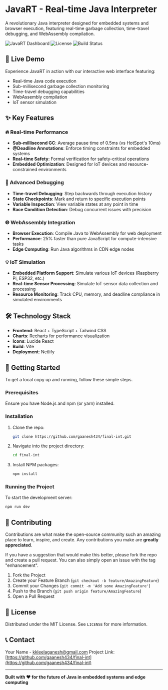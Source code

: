 # JavaRT - Real-time Java Interpreter

A revolutionary Java interpreter designed for embedded systems and browser execution, featuring real-time garbage collection, time-travel debugging, and WebAssembly compilation.

![JavaRT Dashboard](https://img.shields.io/badge/JavaRT-Real--time%20Interpreter-blue)
![License](https://img.shields.io/badge/license-MIT-green)
![Build Status](https://img.shields.io/badge/build-passing-brightgreen)

## 🚀 Live Demo

Experience JavaRT in action with our interactive web interface featuring:
- Real-time Java code execution
- Sub-millisecond garbage collection monitoring
- Time-travel debugging capabilities
- WebAssembly compilation
- IoT sensor simulation

## ✨ Key Features

### 🔥 Real-time Performance
- **Sub-millisecond GC**: Average pause time of 0.5ms (vs HotSpot's 10ms)
- **@Deadline Annotations**: Enforce timing constraints for embedded systems
- **Real-time Safety**: Formal verification for safety-critical operations
- **Embedded Optimization**: Designed for IoT devices and resource-constrained environments

### 🐛 Advanced Debugging
- **Time-travel Debugging**: Step backwards through execution history
- **State Checkpoints**: Mark and return to specific execution points
- **Variable Inspection**: View variable states at any point in time
- **Race Condition Detection**: Debug concurrent issues with precision

### 🌐 WebAssembly Integration
- **Browser Execution**: Compile Java to WebAssembly for web deployment
- **Performance**: 25% faster than pure JavaScript for compute-intensive tasks
- **Edge Computing**: Run Java algorithms in CDN edge nodes

### 💡 IoT Simulation
- **Embedded Platform Support**: Simulate various IoT devices (Raspberry Pi, ESP32, etc.)
- **Real-time Sensor Processing**: Simulate IoT sensor data collection and processing
- **Resource Monitoring**: Track CPU, memory, and deadline compliance in simulated environments

## 🛠️ Technology Stack

- **Frontend**: React + TypeScript + Tailwind CSS
- **Charts**: Recharts for performance visualization
- **Icons**: Lucide React
- **Build**: Vite
- **Deployment**: Netlify

## 🚀 Getting Started

To get a local copy up and running, follow these simple steps.

### Prerequisites

Ensure you have Node.js and npm (or yarn) installed.

### Installation

1.  Clone the repo:
    ```bash
    git clone https://github.com/gaanesh434/final-int.git
    ```
2.  Navigate into the project directory:
    ```bash
    cd final-int
    ```
3.  Install NPM packages:
    ```bash
    npm install
    ```

### Running the Project

To start the development server:
```bash
npm run dev
```

## 🤝 Contributing

Contributions are what make the open-source community such an amazing place to learn, inspire, and create. Any contributions you make are **greatly appreciated**.

If you have a suggestion that would make this better, please fork the repo and create a pull request. You can also simply open an issue with the tag "enhancement".

1.  Fork the Project
2.  Create your Feature Branch (`git checkout -b feature/AmazingFeature`)
3.  Commit your Changes (`git commit -m 'Add some AmazingFeature'`)
4.  Push to the Branch (`git push origin feature/AmazingFeature`)
5.  Open a Pull Request

## 📄 License

Distributed under the MIT License. See `LICENSE` for more information.

## 📞 Contact

Your Name - kkleelaganesh@gmail.com
Project Link: [https://github.com/gaanesh434/final-int](https://github.com/gaanesh434/final-int)

---

**Built with ❤️ for the future of Java in embedded systems and edge computing**
